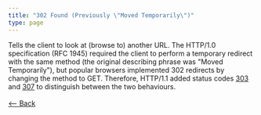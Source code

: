 ```yaml
---
title: "302 Found (Previously \"Moved Temporarily\")"
type: page
---
```

Tells the client to look at (browse to) another URL. The HTTP/1.0 specification (RFC 1945) required the client to perform a temporary redirect with the same method (the original describing phrase was "Moved Temporarily"), but popular browsers implemented 302 redirects by changing the method to GET. Therefore, HTTP/1.1 added status codes [303](303) and [307](307) to distinguish between the two behaviours.<br /><br />[<-- Back](../../)